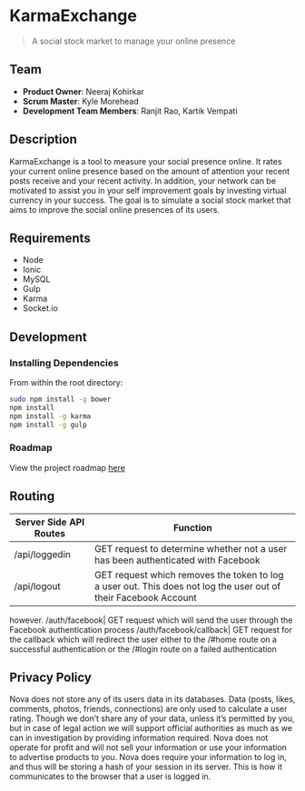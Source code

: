 # KarmaExchange
> A social stock market to manage your online presence

## Team

  - __Product Owner__: Neeraj Kohirkar
  - __Scrum Master__: Kyle Morehead
  - __Development Team Members__: Ranjit Rao, Kartik Vempati

## Description
KarmaExchange is a tool to measure your social presence online. It rates your current online presence based on the amount of
attention your recent posts receive and your recent activity. In addition, your network can be motivated to assist
you in your self improvement goals by investing virtual currency in your success. The goal is to simulate a social stock market
that aims to improve the social online presences of its users.

## Requirements

- Node
- Ionic
- MySQL
- Gulp
- Karma
- Socket.io

## Development

### Installing Dependencies

From within the root directory:

```sh
sudo npm install -g bower
npm install
npm install -g karma
npm install -g gulp
```

### Roadmap

View the project roadmap [here](https://github.com/AudaciousSupernova/thesis/issues)

## Routing
Server Side API Routes | Function
----------------------|---------
/api/loggedin| GET request to determine whether not a user has been authenticated with Facebook
/api/logout | GET request which removes the token to log a user out. This does not log the user out of their Facebook Account
however.
/auth/facebook| GET request which will send the user through the Facebook authentication process
/auth/facebook/callback| GET request for the callback which will redirect the user either to the /#home route on a successful
authentication or the /#login route on a failed authentication



## Privacy Policy
Nova does not store any of its users data in its databases. Data (posts, likes, comments, photos, friends, connections) are
only used to calculate a user rating. Though we don’t share any of your data, unless it’s permitted by you, but in case of
legal action we will support official authorities as much as we can in investigation by providing information required. Nova
does not operate for profit and will not sell your information or use your information to advertise products to you. Nova does
require your information to log in, and thus will be storing a hash of your session in its server. This is how it communicates
to the browser that a user is logged in.
